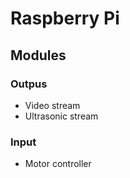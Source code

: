 # Raspberry Pi

## Modules

### Outpus

* Video stream
* Ultrasonic stream

### Input

* Motor controller
